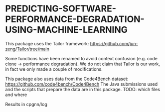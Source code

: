 # PREDICTING-SOFTWARE-PERFORMANCE-DEGRADATION-USING-MACHINE-LEARNING

This package uses the Tailor framework: https://github.com/jun-zeng/Tailor/tree/main

Some functions have been renamed to avoid context confusion (e.g. code clone -> performance degradation).
We do not claim that Tailor is our work, in fact we only made a couple of modifications. 

This package also uses data from the Code4Bench dataset: https://github.com/code4bench/Code4Bench 
The Java submissions used and the scripts that prepare the data are in this package. TODO: which files and where

Results in cpgnn/log


